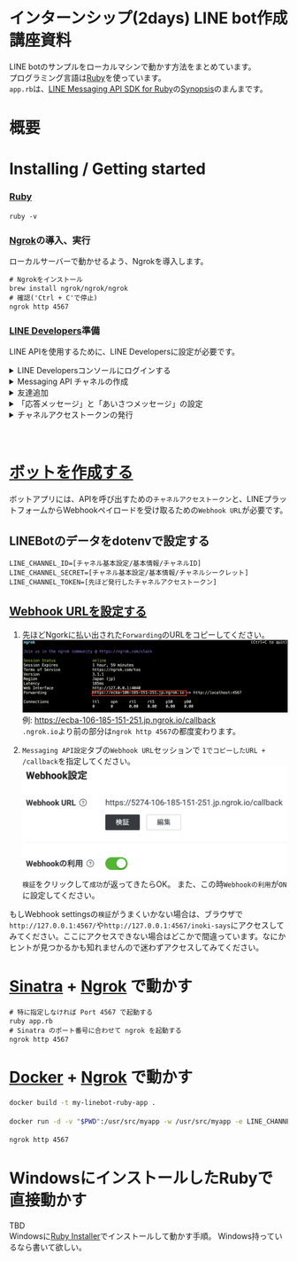 # インターンシップ(2days) LINE bot作成講座資料

LINE botのサンプルをローカルマシンで動かす方法をまとめています。  
プログラミング言語は[Ruby](https://www.ruby-lang.org/ja/)を使っています。  
`app.rb`は、[LINE Messaging API SDK for Ruby](https://github.com/line/line-bot-sdk-ruby)の[Synopsis](https://github.com/line/line-bot-sdk-ruby#synopsis)のまんまです。

# 概要



# Installing / Getting started
### [Ruby](https://www.ruby-lang.org/ja/)
```shell
ruby -v 
```

### [Ngrok](https://ngrok.com/)の導入、実行
ローカルサーバーで動かせるよう、Ngrokを導入します。
```shell
# Ngrokをインストール
brew install ngrok/ngrok/ngrok
# 確認('Ctrl + C'で停止)
ngrok http 4567
```

### [LINE Developers](https://developers.line.biz/ja/)準備
LINE APIを使用するために、LINE Developersに設定が必要です。
<details><summary>LINE Developersコンソールにログインする</summary>
  
1. [LINE Developersコンソール](https://developers.line.biz/console/)に各自のLINEアカウントでログインしてください。  

2. 開発者として登録する（初回ログイン時のみ）
LINE Developersコンソールへの初回ログイン時は、開発者アカウントを作成する必要があります。

詳しくは、[LINE Developersコンソールへのログイン](https://developers.line.biz/ja/docs/line-developers-console/login-account/)を参照してください。
</details>

<details><summary>Messaging API チャネルの作成</summary>
  
1. [新規プロバイダーを作成する](https://developers.line.biz/ja/docs/messaging-api/getting-started/#step-three-create-new-provider)    
プロバイダーとは、アプリを提供する組織のことです。  
コンソール（ホーム）画面の`新規プロバイダー作成`をクリックするか、プロバイダーを既に作成済みの場合は、`プロバイダー`セクションの`作成`をクリックして別のプロバイダーを作成してください。

2. [チャネルを作成する](https://developers.line.biz/ja/docs/messaging-api/getting-started/#step-four-create-channel)  
作成したプロバイダーページで、`チャネル設定`タブの`Messaging API`をクリックしてください。

詳しくは、[Messaging APIを始めよう](https://developers.line.biz/ja/docs/messaging-api/getting-started/)を参照してください。

</details>

<details><summary>友達追加</summary>
  
  `Messaging API設定`タブの`ボット情報`セッションにQRコードがあるので、スキャンして友だち登録しておいてください。
</details>

<details><summary>「応答メッセージ」と「あいさつメッセージ」の設定</summary>
  
`Messaging API設定`タブの`LINE公式アカウント機能`セッションで`応答メッセージ`と`あいさつメッセージ`を`無効`に設定してください。  
Messaging APIを使うときは、これの設定が`無効`である必要があります。
</details>

<details><summary>チャネルアクセストークンの発行</summary>
  
`Messaging API設定`タブ最下部の`チャネルアクセストークン`セッションで、チャネルアクセストークンを発行してください。
</details>





　


# [ボットを作成する](https://developers.line.biz/ja/docs/messaging-api/building-bot/)
ボットアプリには、APIを呼び出すための`チャネルアクセストークン`と、LINEプラットフォームからWebhookペイロードを受け取るための`Webhook URL`が必要です。  

## LINEBotのデータをdotenvで設定する
```
LINE_CHANNEL_ID=[チャネル基本設定/基本情報/チャネルID]
LINE_CHANNEL_SECRET=[チャネル基本設定/基本情報/チャネルシークレット]
LINE_CHANNEL_TOKEN=[先ほど発行したチャネルアクセストークン]
```
## [Webhook URLを設定する](https://developers.line.biz/ja/docs/messaging-api/building-bot/#setting-webhook-url)

1. 先ほどNgorkに払い出された`Forwarding`のURLをコピーしてください。 
![ngorkの実行結果](images/ngork_output.png "ngrok")
例: <https://ecba-106-185-151-251.jp.ngrok.io/callback>  
`.ngrok.io`より前の部分は`ngrok http 4567`の都度変わります。

2. `Messaging API設定`タブの`Webhook URL`セッションで
`1でコピーしたURL + /callback`を指定してください。  
![webhookの設定](images/webhook_setting.png "webhook")
`検証`をクリックして`成功`が返ってきたらOK。
また、この時`Webhookの利用`が`ON`に設定してください。

もしWebhook settingsの`検証`がうまくいかない場合は、ブラウザで`http://127.0.0.1:4567/`や`http://127.0.0.1:4567/inoki-says`にアクセスしてみてください。ここにアクセスできない場合はどこかで間違っています。なにかヒントが見つかるかも知れませんので迷わずアクセスしてみてください。

# [Sinatra](https://sinatrarb.com/) + [Ngrok](https://ngrok.com/) で動かす
```shell
# 特に指定しなければ Port 4567 で起動する
ruby app.rb
# Sinatra のポート番号に合わせて ngrok を起動する
ngrok http 4567
```


# [Docker](https://www.docker.com/) + [Ngrok](https://ngrok.com/) で動かす
```bash
docker build -t my-linebot-ruby-app .

docker run -d -v "$PWD":/usr/src/myapp -w /usr/src/myapp -e LINE_CHANNEL_ID="165...yours" -e LINE_CHANNEL_SECRET="82a...yours" -e LINE_CHANNEL_TOKEN="wTq+...yours" -p 4567:4567 my-linebot-ruby-app

ngrok http 4567
```


# WindowsにインストールしたRubyで直接動かす

TBD  
Windowsに[Ruby Installer](https://rubyinstaller.org/)でインストールして動かす手順。 
Windows持っているなら書いて欲しい。 

